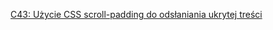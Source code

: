 [C43: Użycie CSS scroll-padding do odsłaniania ukrytej treści](https://www.w3.org/WAI/WCAG22/Techniques/css/C43)